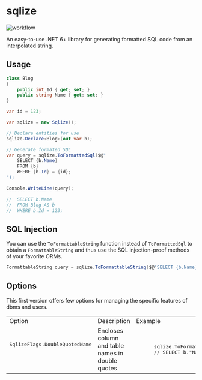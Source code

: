 # sqlize
![workflow](https://github.com/clemkd/sqlize/actions/workflows/dotnet.yml/badge.svg)

An easy-to-use .NET 6+ library for generating formatted SQL code from an interpolated string.

## Usage
```cs
class Blog
{
    public int Id { get; set; }
    public string Name { get; set; }
}
```
```cs
var id = 123;

var sqlize = new Sqlize();

// Declare entities for use
sqlize.Declare<Blog>(out var b);

// Generate formated SQL
var query = sqlize.ToFormattedSql($@"
    SELECT {b.Name}
    FROM {b}
    WHERE {b.Id} = {id};
");

Console.WriteLine(query);

//  SELECT b.Name
//  FROM Blog AS b
//  WHERE b.Id = 123; 
```

## SQL Injection
You can use the `ToFormattableString` function instead of `ToFormattedSql` to obtain a `FormattableString` and thus use the SQL injection-proof methods of your favorite ORMs.

```cs
FormattableString query = sqlize.ToFormattableString($@"SELECT {b.Name} FROM {b} WHERE {b.Id} = {id};");
```

## Options
This first version offers few options for managing the specific features of dbms and users.

<table>
  <tr>
    <td>Option</td>
    <td>Description</td>
    <td>Example</td>
  </tr>
  <tr>
    <td><pre lang="C#">SqlizeFlags.DoubleQuotedName<pre></td>
    <td>Encloses column and table names in double quotes</td>
    <td>
      <pre lang="c#"> 
      sqlize.ToFormattedSql($"SELECT {b.Name}", SqlizeFlags.DoubleQuotedName);
      // SELECT b."Name"
      </pre>
    </td>
  </tr>
</table>
